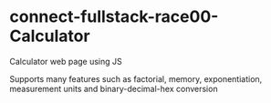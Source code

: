 # connect-fullstack-race00-Calculator

Calculator web page using JS

Supports many features such as factorial, memory, exponentiation, measurement units and binary-decimal-hex conversion

